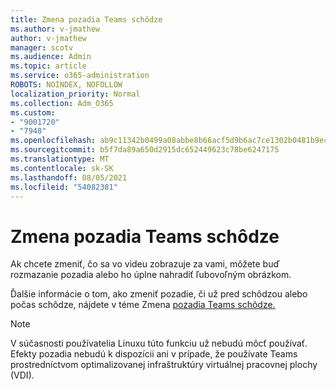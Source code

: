 ```yaml
---
title: Zmena pozadia Teams schôdze
ms.author: v-jmathew
author: v-jmathew
manager: scotv
ms.audience: Admin
ms.topic: article
ms.service: o365-administration
ROBOTS: NOINDEX, NOFOLLOW
localization_priority: Normal
ms.collection: Adm_O365
ms.custom:
- "9001720"
- "7948"
ms.openlocfilehash: ab9c11342b0499a08abbe8b66acf5d9b6ac7ce1302b0481b9ece4f440d4c9886
ms.sourcegitcommit: b5f7da89a650d2915dc652449623c78be6247175
ms.translationtype: MT
ms.contentlocale: sk-SK
ms.lasthandoff: 08/05/2021
ms.locfileid: "54082381"
---
```

# <a name="change-your-background-for-a-teams-meeting"></a>Zmena pozadia Teams schôdze

Ak chcete zmeniť, čo sa vo videu zobrazuje za vami, môžete buď rozmazanie pozadia alebo ho úplne nahradiť ľubovoľným obrázkom.

Ďalšie informácie o tom, ako zmeniť pozadie, či už pred schôdzou alebo počas schôdze, nájdete v téme Zmena [pozadia Teams schôdze.](https://support.microsoft.com/office/change-your-background-for-a-teams-meeting-f77a2381-443a-499d-825e-509a140f4780)

> [!NOTE]
> V súčasnosti používatelia Linuxu túto funkciu už nebudú môcť používať. Efekty pozadia nebudú k dispozícii ani v prípade, že používate Teams prostredníctvom optimalizovanej infraštruktúry virtuálnej pracovnej plochy (VDI).
